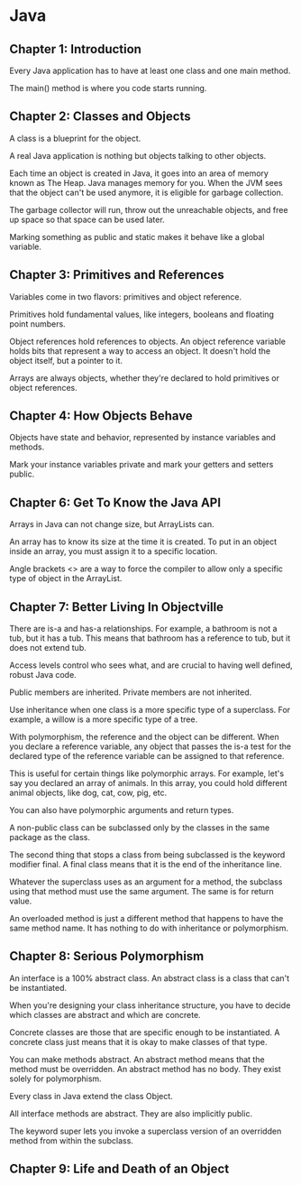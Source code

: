 # Java

## Chapter 1: Introduction

Every Java application has to have at least one class and one main method.

The main() method is where you code starts running.

## Chapter 2: Classes and Objects

A class is a blueprint for the object. 

A real Java application is nothing but objects talking to other objects.

Each time an object is created in Java, it goes into an area of memory known as The Heap. Java manages memory for you. When the JVM sees that the object can't be used anymore, it is eligible for garbage collection.

The garbage collector will run, throw out the unreachable objects, and free up space so that space can be used later.

Marking something as public and static makes it behave like a global variable.

## Chapter 3: Primitives and References

Variables come in two flavors: primitives and object reference.

Primitives hold fundamental values, like integers, booleans and floating point numbers.

Object references hold references to objects. An object reference variable holds bits that represent a way to access an object. It doesn't hold the object itself, but a pointer to it.

Arrays are always objects, whether they're declared to hold primitives or object references.

## Chapter 4: How Objects Behave

Objects have state and behavior, represented by instance variables and methods.

Mark your instance variables private and mark your getters and setters public.

## Chapter 6: Get To Know the Java API

Arrays in Java can not change size, but ArrayLists can.

An array has to know its size at the time it is created. To put in an object inside an array, you must assign it to a specific location.

Angle brackets <> are a way to force the compiler to allow only a specific type of object in the ArrayList.

## Chapter 7: Better Living In Objectville

There are is-a and has-a relationships. For example, a bathroom is not a tub, but it has a tub. This means that bathroom has a reference to tub, but it does not extend tub.

Access levels control who sees what, and are crucial to having well defined, robust Java code.

Public members are inherited. Private members are not inherited.

Use inheritance when one class is a more specific type of a superclass. For example, a willow is a more specific type of a tree.

With polymorphism, the reference and the object can be different. When you declare a reference variable, any object that passes the is-a test for the declared type of the reference variable can be assigned to that reference.

This is useful for certain things like polymorphic arrays. For example, let's say you declared an array of animals. In this array, you could hold different animal objects, like dog, cat, cow, pig, etc.

You can also have polymorphic arguments and return types.

A non-public class can be subclassed only by the classes in the same package as the class.

The second thing that stops a class from being subclassed is the keyword modifier final. A final class means that it is the end of the inheritance line.

Whatever the superclass uses as an argument for a method, the subclass using that method must use the same argument. The same is for return value.

An overloaded method is just a different method that happens to have the same method name. It has nothing to do with inheritance or polymorphism.

## Chapter 8: Serious Polymorphism

An interface is a 100% abstract class. An abstract class is a class that can't be instantiated.

When you're designing your class inheritance structure, you have to decide which classes are abstract and which are concrete. 

Concrete classes are those that are specific enough to be instantiated. A concrete class just means that it is okay to make classes of that type.

You can make methods abstract. An abstract method means that the method must be overridden. An abstract method has no body. They exist solely for polymorphism.

Every class in Java extend the class Object.

All interface methods are abstract. They are also implicitly public.

The keyword super lets you invoke a superclass version of an overridden method from within the subclass.

## Chapter 9: Life and Death of an Object